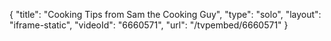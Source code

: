 {
    "title": "Cooking Tips from Sam the Cooking Guy",
    "type": "solo",
    "layout": "iframe-static",
    "videoId": "6660571",
    "url": "\/tvpembed\/6660571"
}